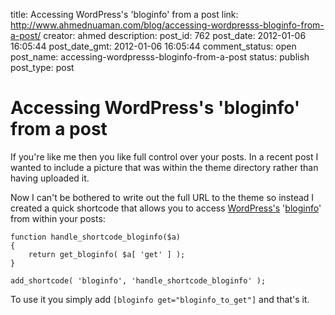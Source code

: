 title: Accessing WordPress's 'bloginfo' from a post
link: http://www.ahmednuaman.com/blog/accessing-wordpresss-bloginfo-from-a-post/
creator: ahmed
description: 
post_id: 762
post_date: 2012-01-06 16:05:44
post_date_gmt: 2012-01-06 16:05:44
comment_status: open
post_name: accessing-wordpresss-bloginfo-from-a-post
status: publish
post_type: post

# Accessing WordPress's 'bloginfo' from a post

If you're like me then you like full control over your posts. In a recent post I wanted to include a picture that was within the theme directory rather than having uploaded it. 

Now I can't be bothered to write out the full URL to the theme so instead I created a quick shortcode that allows you to access [WordPress's](http://wordpress.org/) '[bloginfo](http://codex.wordpress.org/Function_Reference/bloginfo)' from within your posts:

	function handle_shortcode_bloginfo($a) 
	{ 
		return get_bloginfo( $a[ 'get' ] ); 
	} 
	
	add_shortcode( 'bloginfo', 'handle_shortcode_bloginfo' );

To use it you simply add `[bloginfo get="bloginfo_to_get"]` and that's it.